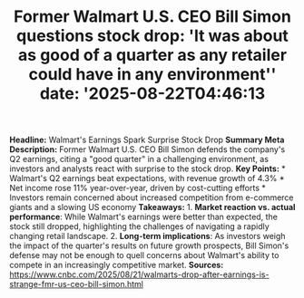 ﻿---
title: "Former Walmart U.S. CEO Bill Simon questions stock drop: 'It was about as good of a quarter as any retailer could have in any environment''
date: '2025-08-22T04:46:13"
category: "Markets"
summary: ""
slug: "former walmart us ceo bill simon questions stock drop it was"
source_urls:
  - "https://www.cnbc.com/2025/08/21/walmarts-drop-after-earnings-is-strange-fmr-us-ceo-bill-simon.html"
seo:
  title: "Former Walmart U.S. CEO Bill Simon questions stock drop: 'It was about as good of a quarter as any retailer could have in any environment' | Hash n Hedge'
  description: '"
  keywords: ["news", "markets", "brief"]
---
**Headline:** Walmart's Earnings Spark Surprise Stock Drop  **Summary Meta Description:** Former Walmart U.S. CEO Bill Simon defends the company's Q2 earnings, citing a "good quarter" in a challenging environment, as investors and analysts react with surprise to the stock drop.  **Key Points:**  * Walmart's Q2 earnings beat expectations, with revenue growth of 4.3% * Net income rose 11% year-over-year, driven by cost-cutting efforts * Investors remain concerned about increased competition from e-commerce giants and a slowing US economy  **Takeaways:**  1. **Market reaction vs. actual performance**: While Walmart's earnings were better than expected, the stock still dropped, highlighting the challenges of navigating a rapidly changing retail landscape. 2. **Long-term implications**: As investors weigh the impact of the quarter's results on future growth prospects, Bill Simon's defense may not be enough to quell concerns about Walmart's ability to compete in an increasingly competitive market.  **Sources:** https://www.cnbc.com/2025/08/21/walmarts-drop-after-earnings-is-strange-fmr-us-ceo-bill-simon.html 
